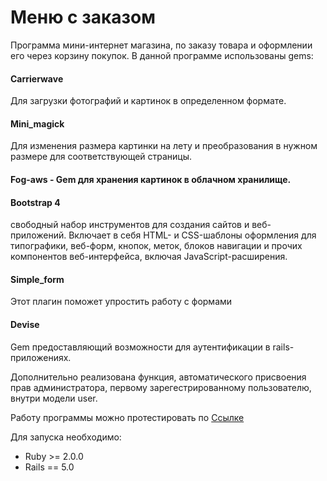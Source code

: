 # Меню с заказом

Программа мини-интернет магазина, по заказу товара и оформлении его через корзину покупок. 
В данной программе использованы gems:

#### Carrierwave
Для загрузки фотографий и картинок в определенном формате.

#### Mini_magick
Для изменения размера картинки на лету и преобразования в нужном размере для 
соответствующей страницы.

#### Fog-aws - Gem для хранения картинок в облачном хранилище.

#### Bootstrap 4
свободный набор инструментов для создания сайтов
 и веб-приложений. Включает в себя HTML- и CSS-шаблоны оформления для типографики, веб-форм, кнопок, 
 меток, блоков навигации и прочих компонентов веб-интерфейса, включая JavaScript-расширения.

#### Simple_form 
Этот плагин поможет упростить работу с формами

#### Devise
Gem предоставляющий возможности для аутентификации в rails-приложениях. 

Дополнительно реализована функция, автоматического присвоения прав администратора, первому 
зарегестрированному пользователю, внутри модели user.

Работу программы можно протестировать по [Ссылке](https://vito300187.github.io/test_code/.)

Для запуска необходимо:
- Ruby >= 2.0.0
- Rails == 5.0
